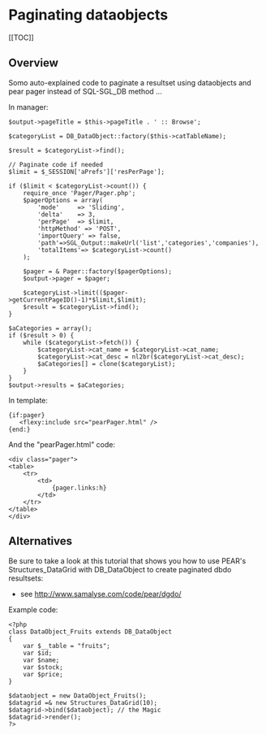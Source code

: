 <!-- Name: Howto/DB/PagingDataobjects -->
<!-- Version: 2 -->
<!-- Last-Modified: 2006/09/08 18:32:53 -->
<!-- Author: demian -->
# Paginating dataobjects
[[TOC]]
## Overview
Somo auto-explained code to paginate a resultset using dataobjects and pear pager instead of SQL-SGL_DB method ...

In manager:
        

    $output->pageTitle = $this->pageTitle . ' :: Browse';
    
    $categoryList = DB_DataObject::factory($this->catTableName);
    
    $result = $categoryList->find();
    
    // Paginate code if needed
    $limit = $_SESSION['aPrefs']['resPerPage'];
    
    if ($limit < $categoryList->count()) {
        require_once 'Pager/Pager.php';
        $pagerOptions = array(
            'mode'     => 'Sliding',
            'delta'    => 3,
            'perPage'  => $limit,
            'httpMethod' => 'POST',
            'importQuery' => false,
            'path'=>SGL_Output::makeUrl('list','categories','companies'),
            'totalItems'=> $categoryList->count()
        );
        
        $pager = & Pager::factory($pagerOptions);
        $output->pager = $pager;
        
        $categoryList->limit(($pager->getCurrentPageID()-1)*$limit,$limit);
        $result = $categoryList->find();
    }
    
    $aCategories = array();
    if ($result > 0) {
        while ($categoryList->fetch()) {
            $categoryList->cat_name = $categoryList->cat_name;
            $categoryList->cat_desc = nl2br($categoryList->cat_desc);
            $aCategories[] = clone($categoryList);
        }
    }
    $output->results = $aCategories;

In template:


    {if:pager}
       <flexy:include src="pearPager.html" />
    {end:}

And the "pearPager.html" code:


    <div class="pager">
    <table>
        <tr>
            <td>
                {pager.links:h}
            </td>
        </tr>
    </table>
    </div>

## Alternatives
Be sure to take a look at this tutorial that shows you how to use PEAR's Structures_DataGrid with DB_DataObject to create paginated dbdo resultsets:

 * see http://www.samalyse.com/code/pear/dgdo/

Example code:



    <?php
    class DataObject_Fruits extends DB_DataObject 
    {
        var $__table = "fruits";
        var $id;
        var $name;
        var $stock;
        var $price;
    }
    
    $dataobject = new DataObject_Fruits();
    $datagrid =& new Structures_DataGrid(10);
    $datagrid->bind($dataobject); // the Magic
    $datagrid->render();
    ?>



